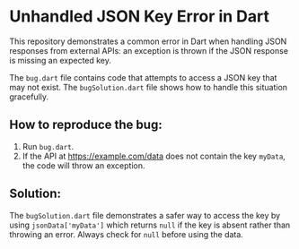 # Unhandled JSON Key Error in Dart

This repository demonstrates a common error in Dart when handling JSON responses from external APIs:  an exception is thrown if the JSON response is missing an expected key.

The `bug.dart` file contains code that attempts to access a JSON key that may not exist. The `bugSolution.dart` file shows how to handle this situation gracefully.

## How to reproduce the bug:

1. Run `bug.dart`.
2. If the API at https://example.com/data does not contain the key `myData`, the code will throw an exception.

## Solution:

The `bugSolution.dart` file demonstrates a safer way to access the key by using `jsonData['myData']` which returns `null` if the key is absent rather than throwing an error.  Always check for `null` before using the data. 